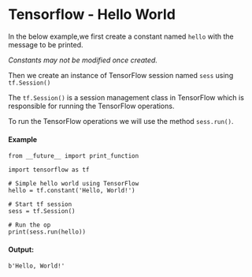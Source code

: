# Tensorflow - Hello World


In the below example,we first create a constant named `hello` with the message to be printed. 

*Constants may not be modified once created.*

Then we create an instance of TensorFlow session named `sess` using `tf.Session()`

The `tf.Session()` is a session management class in TensorFlow
which is responsible for running the TensorFlow operations.


To run the TensorFlow operations we will use the method `sess.run()`.

#### Example

    from __future__ import print_function

    import tensorflow as tf

    # Simple hello world using TensorFlow
    hello = tf.constant('Hello, World!')

    # Start tf session
    sess = tf.Session()

    # Run the op
    print(sess.run(hello))

#### Output:

    b'Hello, World!'
